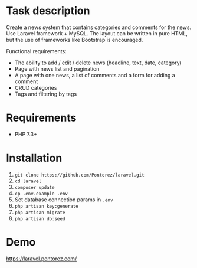 # Task description

Create a news system that contains categories and comments for the news. Use Laravel framework + MySQL. The layout can be written in pure HTML, but the use of frameworks like Bootstrap is encouraged.

Functional requirements:
- The ability to add / edit / delete news (headline, text, date, category)
- Page with news list and pagination
- A page with one news, a list of comments and a form for adding a comment
- CRUD categories
- Tags and filtering by tags

# Requirements

- PHP 7.3+

# Installation

1. ```git clone https://github.com/Pontorez/laravel.git```
2. ```cd laravel```
3. ```composer update```
4. ```cp .env.example .env```
5. Set database connection params in ```.env```
6. ```php artisan key:generate```
7. ```php artisan migrate```
8. ```php artisan db:seed```

# Demo

https://laravel.pontorez.com/
